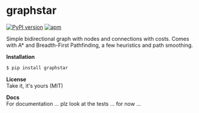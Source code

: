 # graphstar
[![PyPI version](https://badge.fury.io/py/graphstar.svg)](https://badge.fury.io/py/graphstar)
[![apm](https://img.shields.io/apm/l/vim-mode.svg)](https://pypi.python.org/pypi/graphstar/)

Simple bidirectional graph with nodes and connections with costs.
Comes with A* and Breadth-First Pathfinding, a few heuristics and path smoothing.

<b>Installation</b>
```python
$ pip install graphstar
```

<b>License</b><br>
Take it, it's yours (MIT)

<b>Docs</b><br>
For documentation ... plz look at the tests ... for now ...
